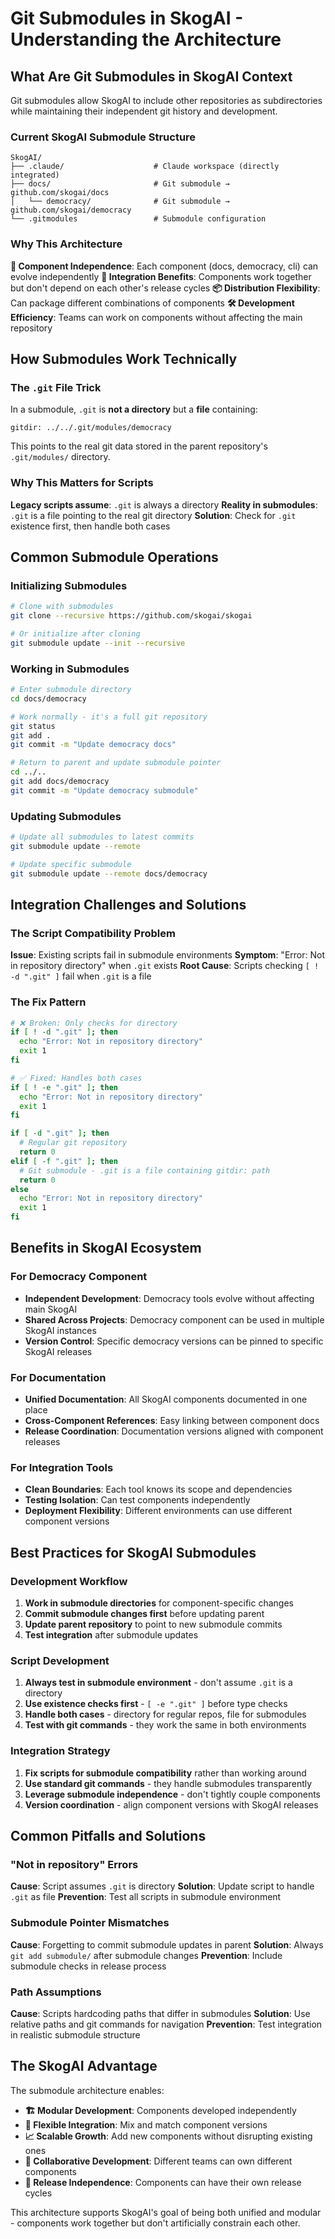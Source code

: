 # Git Submodules in SkogAI - Understanding the Architecture

## What Are Git Submodules in SkogAI Context

Git submodules allow SkogAI to include other repositories as subdirectories while maintaining their independent git history and development.

### Current SkogAI Submodule Structure
```
SkogAI/
├── .claude/                    # Claude workspace (directly integrated)
├── docs/                       # Git submodule → github.com/skogai/docs
│   └── democracy/              # Git submodule → github.com/skogai/democracy
└── .gitmodules                 # Submodule configuration
```

### Why This Architecture

**🎯 Component Independence**: Each component (docs, democracy, cli) can evolve independently
**🔗 Integration Benefits**: Components work together but don't depend on each other's release cycles
**📦 Distribution Flexibility**: Can package different combinations of components
**🛠️ Development Efficiency**: Teams can work on components without affecting the main repository

## How Submodules Work Technically

### The `.git` File Trick
In a submodule, `.git` is **not a directory** but a **file** containing:
```
gitdir: ../../.git/modules/democracy
```

This points to the real git data stored in the parent repository's `.git/modules/` directory.

### Why This Matters for Scripts
**Legacy scripts assume**: `.git` is always a directory
**Reality in submodules**: `.git` is a file pointing to the real git directory
**Solution**: Check for `.git` existence first, then handle both cases

## Common Submodule Operations

### Initializing Submodules
```bash
# Clone with submodules
git clone --recursive https://github.com/skogai/skogai

# Or initialize after cloning
git submodule update --init --recursive
```

### Working in Submodules
```bash
# Enter submodule directory
cd docs/democracy

# Work normally - it's a full git repository
git status
git add .
git commit -m "Update democracy docs"

# Return to parent and update submodule pointer
cd ../..
git add docs/democracy
git commit -m "Update democracy submodule"
```

### Updating Submodules
```bash
# Update all submodules to latest commits
git submodule update --remote

# Update specific submodule
git submodule update --remote docs/democracy
```

## Integration Challenges and Solutions

### The Script Compatibility Problem
**Issue**: Existing scripts fail in submodule environments
**Symptom**: "Error: Not in repository directory" when `.git` exists
**Root Cause**: Scripts checking `[ ! -d ".git" ]` fail when `.git` is a file

### The Fix Pattern
```bash
# ❌ Broken: Only checks for directory
if [ ! -d ".git" ]; then
  echo "Error: Not in repository directory"
  exit 1
fi

# ✅ Fixed: Handles both cases
if [ ! -e ".git" ]; then
  echo "Error: Not in repository directory"
  exit 1
fi

if [ -d ".git" ]; then
  # Regular git repository
  return 0
elif [ -f ".git" ]; then
  # Git submodule - .git is a file containing gitdir: path
  return 0
else
  echo "Error: Not in repository directory"
  exit 1
fi
```

## Benefits in SkogAI Ecosystem

### For Democracy Component
- **Independent Development**: Democracy tools evolve without affecting main SkogAI
- **Shared Across Projects**: Democracy component can be used in multiple SkogAI instances
- **Version Control**: Specific democracy versions can be pinned to specific SkogAI releases

### For Documentation
- **Unified Documentation**: All SkogAI components documented in one place
- **Cross-Component References**: Easy linking between component docs
- **Release Coordination**: Documentation versions aligned with component releases

### For Integration Tools
- **Clean Boundaries**: Each tool knows its scope and dependencies
- **Testing Isolation**: Can test components independently
- **Deployment Flexibility**: Different environments can use different component versions

## Best Practices for SkogAI Submodules

### Development Workflow
1. **Work in submodule directories** for component-specific changes
2. **Commit submodule changes first** before updating parent
3. **Update parent repository** to point to new submodule commits
4. **Test integration** after submodule updates

### Script Development
1. **Always test in submodule environment** - don't assume `.git` is a directory
2. **Use existence checks first** - `[ -e ".git" ]` before type checks
3. **Handle both cases** - directory for regular repos, file for submodules
4. **Test with git commands** - they work the same in both environments

### Integration Strategy
1. **Fix scripts for submodule compatibility** rather than working around
2. **Use standard git commands** - they handle submodules transparently
3. **Leverage submodule independence** - don't tightly couple components
4. **Version coordination** - align component versions with SkogAI releases

## Common Pitfalls and Solutions

### "Not in repository" Errors
**Cause**: Script assumes `.git` is directory
**Solution**: Update script to handle `.git` as file
**Prevention**: Test all scripts in submodule environment

### Submodule Pointer Mismatches
**Cause**: Forgetting to commit submodule updates in parent
**Solution**: Always `git add submodule/` after submodule changes
**Prevention**: Include submodule checks in release process

### Path Assumptions
**Cause**: Scripts hardcoding paths that differ in submodules
**Solution**: Use relative paths and git commands for navigation
**Prevention**: Test integration in realistic submodule structure

## The SkogAI Advantage

The submodule architecture enables:
- **🏗️ Modular Development**: Components developed independently
- **🔄 Flexible Integration**: Mix and match component versions
- **📈 Scalable Growth**: Add new components without disrupting existing ones
- **🤝 Collaborative Development**: Different teams can own different components
- **🚀 Release Independence**: Components can have their own release cycles

This architecture supports SkogAI's goal of being both unified and modular - components work together but don't artificially constrain each other.
